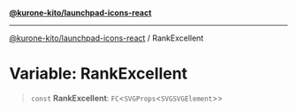 [**@kurone-kito/launchpad-icons-react**](../README.md)

***

[@kurone-kito/launchpad-icons-react](../globals.md) / RankExcellent

# Variable: RankExcellent

> `const` **RankExcellent**: `FC`\<`SVGProps`\<`SVGSVGElement`\>\>
